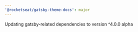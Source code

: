 ```yaml
---
'@rocketseat/gatsby-theme-docs': major
---
```


Updating gatsby-related dependencies to version ^4.0.0 alpha
